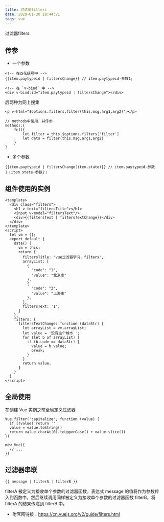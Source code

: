 ```yaml
---
title: 过滤器filters
date: 2020-01-30 18:44:21
tags: vue
---
```


过滤器filters
<!-- more -->

## 传参

+ 一个参数

```
<!-- 在双花括号中 -->
{{item.paytypeid | filtersChange}} // item.paytypeid-参数1;
```

```
<!-- 在 `v-bind` 中 -->
<div v-bind:id="item.paytypeid | filtersChange"></div>
```

后两种为网上搜集
```
<p v-html="$options.filters.filter(this.msg,arg1,arg2)"></p>
```

```
// methods中使用，并传参
methods:{
    fn(){
        let filter = this.$options.filters['filter']
        let data = filter(this.msg,arg1,arg2)
    }
}
```

+ 多个参数

```
{{item.paytypeid | filtersChange(item.state)}} // item.paytypeid-参数1；item.state-参数2；
```

## 组件使用的实例

```
<template>
  <div class="filters">
    <h1 v-text="filtersTitle"></h1>
    <input v-model="filtersText"/>
    <div>{{filtersText | filtersTextChange}}</div>
  </div>
</template>
<script>
  let vm = {};
  export default {
    data() {
      vm = this;
      return {
        filtersTitle: 'vue过滤器学习，filters',
        arrayList: [
          {
            "code": "1",
            "value": "北京市"
          },
          {
            "code": "2",
            "value": "上海市"
          },
        ],
        filtersText: '1',
      }
    },
    filters: {
      filtersTextChange: function (dataStr) {
        let arrayList = vm.arrayList;
        let value = '没有这个城市 ';
        for (let b of arrayList) {
          if (b.code == dataStr) {
            value = b.value;
            break;
          }
        }
        return value;
      }
    }
  }
</script>
```

## 全局使用

在创建 Vue 实例之前全局定义过滤器
```
Vue.filter('capitalize', function (value) {
  if (!value) return ''
  value = value.toString()
  return value.charAt(0).toUpperCase() + value.slice(1)
})

new Vue({
  // ...
})
```

## 过滤器串联

```
{{ message | filterA | filterB }}
```
filterA 被定义为接收单个参数的过滤器函数，表达式 message 的值将作为参数传入到函数中。然后继续调用同样被定义为接收单个参数的过滤器函数 filterB，将 filterA 的结果传递到 filterB 中。

+ 附官网链接：https://cn.vuejs.org/v2/guide/filters.html
